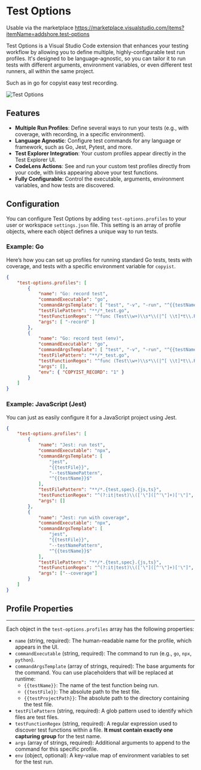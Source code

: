 # Test Options

Usable via the marketplace https://marketplace.visualstudio.com/items?itemName=addshore.test-options

Test Options is a Visual Studio Code extension that enhances your testing workflow by allowing you to define multiple, highly-configurable test run profiles. It's designed to be language-agnostic, so you can tailor it to run tests with different arguments, environment variables, or even different test runners, all within the same project.

Such as in go for copyist easy test recording.

![Test Options](https://i.imgur.com/fdetFrs.png)

## Features

- **Multiple Run Profiles**: Define several ways to run your tests (e.g., with coverage, with recording, in a specific environment).
- **Language Agnostic**: Configure test commands for any language or framework, such as Go, Jest, Pytest, and more.
- **Test Explorer Integration**: Your custom profiles appear directly in the Test Explorer UI.
- **CodeLens Actions**: See and run your custom test profiles directly from your code, with links appearing above your test functions.
- **Fully Configurable**: Control the executable, arguments, environment variables, and how tests are discovered.

## Configuration

You can configure Test Options by adding `test-options.profiles` to your user or workspace `settings.json` file. This setting is an array of profile objects, where each object defines a unique way to run tests.

### Example: Go

Here’s how you can set up profiles for running standard Go tests, tests with coverage, and tests with a specific environment variable for `copyist`.

```json
{
    "test-options.profiles": [
        {
            "name": "Go: record test",
            "commandExecutable": "go",
            "commandArgsTemplate": [ "test", "-v", "-run", "^{{testName}}$" ],
            "testFilePattern": "**/*_test.go",
            "testFunctionRegex": "^func (Test\\w+)\\s*\\(|^[ \\t]*t\\.Run\\(\\\"([^\\\"]+)\\\"",
            "args": [ "-record" ]
        },
        {
            "name": "Go: record test (env)",
            "commandExecutable": "go",
            "commandArgsTemplate": [ "test", "-v", "-run", "^{{testName}}$" ],
            "testFilePattern": "**/*_test.go",
            "testFunctionRegex": "^func (Test\\w+)\\s*\\(|^[ \\t]*t\\.Run\\(\\\"([^\\\"]+)\\\"",
            "args": [],
            "env": { "COPYIST_RECORD": "1" }
        }
    ]
}
```

### Example: JavaScript (Jest)

You can just as easily configure it for a JavaScript project using Jest.

```json
{
    "test-options.profiles": [
        {
            "name": "Jest: run test",
            "commandExecutable": "npx",
            "commandArgsTemplate": [
                "jest",
                "{{testFile}}",
                "--testNamePattern",
                "^{{testName}}$"
            ],
            "testFilePattern": "**/*.{test,spec}.{js,ts}",
            "testFunctionRegex": "^(?:it|test)\\(['\"]([^'\"]+)['\"]",
            "args": []
        },
        {
            "name": "Jest: run with coverage",
            "commandExecutable": "npx",
            "commandArgsTemplate": [
                "jest",
                "{{testFile}}",
                "--testNamePattern",
                "^{{testName}}$"
            ],
            "testFilePattern": "**/*.{test,spec}.{js,ts}",
            "testFunctionRegex": "^(?:it|test)\\(['\"]([^'\"]+)['\"]",
            "args": ["--coverage"]
        }
    ]
}
```

## Profile Properties

----
Each object in the `test-options.profiles` array has the following properties:
* `name` (string, required): The human-readable name for the profile, which appears in the UI.
* `commandExecutable` (string, required): The command to run (e.g., `go`, `npx`, `python`).
* `commandArgsTemplate` (array of strings, required): The base arguments for the command. You can use placeholders that will be replaced at runtime:
    - `{{testName}}`: The name of the test function being run.
    - `{{testFile}}`: The absolute path to the test file.
    - `{{testProjectPath}}`: The absolute path to the directory containing the test file.
* `testFilePattern` (string, required): A glob pattern used to identify which files are test files.
* `testFunctionRegex` (string, required): A regular expression used to discover test functions within a file. **It must contain exactly one capturing group** for the test name.
* `args` (array of strings, required): Additional arguments to append to the command for this specific profile.
* `env` (object, optional): A key-value map of environment variables to set for the test run.

